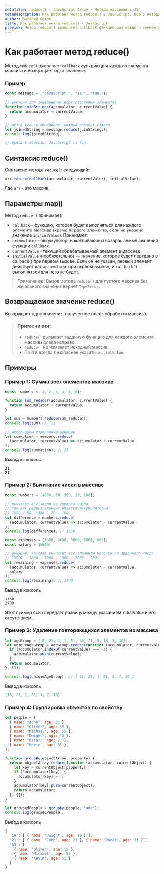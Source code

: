 ```yaml
---
metaTitle: reduce() – JavaScript Array – Методы массивов в JS
metaDescription: Как работает метод reduce() в JavaScript. Всё о методах работы с массивами в JavaScript | База знаний PurpleSchool
author: Виталий Котов
title: Как работает метод reduce() - JavaScript
preview: Метод reduce() выполняет callback функцию для каждого элемента массива и возвращает одно значение...
---
```


# Как работает метод reduce()

Метод `reduce()` выполняет `callback` функцию для каждого элемента массива и возвращает одно значение.

### Пример

```javascript
const message = ["JavaScript ", "is ", "fun."];

// функция для объединения всех строковых элементов
function joinStrings(accumulator, currentValue) {
  return accumulator + currentValue;
}

// метод reduce объединяет каждый элемент строки
let joinedString = message.reduce(joinStrings);
console.log(joinedString);

// вывод в консоль: JavaScript is fun.
```

## Синтаксис reduce()

Синтаксис метода `reduce()` следующий:

```javascript
arr.reduce(callback(accumulator, currentValue), initialValue);
```

Где `arr` - это массив.

## Параметры map()

Метод `reduce()` принимает:

- `callback` - функцию, которая будет выполняться для каждого элемента массива (кроме первого элемента, если не указано значение `initialValue`). Принимает:
- `accumulator` - аккумулятор, накапливающий возвращаемые значения функции `callback`.
- `currentValue` - текущий обрабатываемый элемент в массиве.
- `InitialValue` (необязательно) — значение, которое будет передано в callback() при первом вызове. Если он не указан, первый элемент действует как `accumulator` при первом вызове, и `callback()` выполняться для него не будет.

> Примечание: Вызов метода `reduce()` для пустого массива без начального значения вернёт `TypeError`.

## Возвращаемое значение reduce()

Возвращает одно значение, полученное после обработки массива.

> ### Примечания:
>
> - `reduce()` вызывает заданную функцию для каждого элемента массива слева направо.
> - `reduce()` не изменяет исходный массив.
> - Почти всегда безопаснее указать `initialValue`.

## Примеры

### Пример 1: Сумма всех элементов массива

```javascript
const numbers = [1, 2, 3, 4, 5, 6];

function sum_reducer(accumulator, currentValue) {
  return accumulator + currentValue;
}

let sum = numbers.reduce(sum_reducer);
console.log(sum); // 21

// используем стрелочную функцию
let summation = numbers.reduce(
  (accumulator, currentValue) => accumulator + currentValue
);
console.log(summation); // 21
```

Вывод в консоль:

```
21
21
```

### Пример 2: Вычитание чисел в массиве

```javascript
const numbers = [1800, 50, 300, 20, 100];

// вычитает все числа из первого числа
// так как первый элемент яляется аккумулятором
// 1800 - 50 - 300 - 20 - 100
let difference = numbers.reduce(
  (accumulator, currentValue) => accumulator - currentValue
);
console.log(difference); // 1330

const expenses = [1800, 2000, 3000, 5000, 500];
const salary = 15000;

// функция, которая вычитает все элементы массива из заданного числа
// 15000 - 1800 - 2000 - 3000 - 5000 - 500
let remaining = expenses.reduce(
  (accumulator, currentValue) => accumulator - currentValue,
  salary
);
console.log(remaining); // 2700
```

Вывод в консоль:

```
1330
2700
```

Этот пример ясно передаёт разницу между указанием initialValue и его отсутствием.

### Пример 3: Удаление повторяющихся элементов из массива

```javascript
let ageGroup = [18, 21, 1, 1, 51, 18, 21, 5, 18, 7, 10];
let uniqueAgeGroup = ageGroup.reduce(function (accumulator, currentValue) {
  if (accumulator.indexOf(currentValue) === -1) {
    accumulator.push(currentValue);
  }
  return accumulator;
}, []);

console.log(uniqueAgeGroup); // [ 18, 21, 1, 51, 5, 7, 10 ]
```

Вывод в консоль:

```javascript
[18, 21, 1, 51, 5, 7, 10];
```

### Пример 4: Группировка объектов по свойству

```javascript
let people = [
  { name: "John", age: 21 },
  { name: "Oliver", age: 55 },
  { name: "Michael", age: 55 },
  { name: "Dwight", age: 19 },
  { name: "Oscar", age: 21 },
  { name: "Kevin", age: 55 },
];

function groupBy(objectArray, property) {
  return objectArray.reduce(function (accumulator, currentObject) {
    let key = currentObject[property];
    if (!accumulator[key]) {
      accumulator[key] = [];
    }
    accumulator[key].push(currentObject);
    return accumulator;
  }, {});
}

let groupedPeople = groupBy(people, "age");
console.log(groupedPeople);
```

Вывод в консоль:

```javascript
{
  '19': [ { name: 'Dwight', age: 19 } ],
  '21': [ { name: 'John', age: 21 }, { name: 'Oscar', age: 21 } ],
  '55': [
    { name: 'Oliver', age: 55 },
    { name: 'Michael', age: 55 },
    { name: 'Kevin', age: 55 }
  ]
}
```
